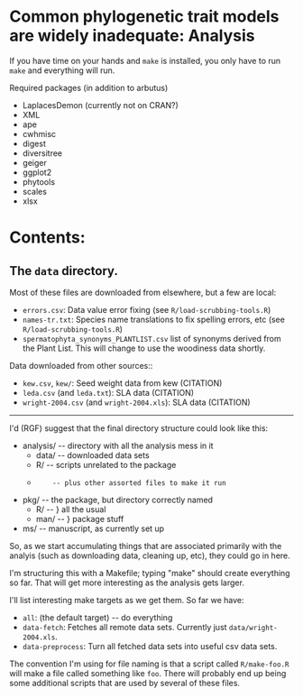 # Common phylogenetic trait models are widely inadequate: Analysis

If you have time on your hands and `make` is installed, you only have to run `make` and everything will run.

Required packages (in addition to arbutus)

* LaplacesDemon (currently not on CRAN?)
* XML
* ape
* cwhmisc
* digest
* diversitree
* geiger
* ggplot2
* phytools
* scales
* xlsx

# Contents:

## The `data` directory.

Most of these files are downloaded from elsewhere, but a few are local:

* `errors.csv`: Data value error fixing (see `R/load-scrubbing-tools.R`)
* `names-tr.txt`: Species name translations to fix spelling errors, etc (see `R/load-scrubbing-tools.R`)
* `spermatophyta_synonyms_PLANTLIST.csv` list of synonyms derived from the Plant List.  This will change to use the woodiness data shortly.

Data downloaded from other sources::

* `kew.csv`, `kew/`: Seed weight data from kew (CITATION)
* `leda.csv` (and `leda.txt`): SLA data (CITATION)
* `wright-2004.csv` (and `wright-2004.xls`): SLA data (CITATION)

---

I'd (RGF) suggest that the final directory structure could look like
this:

* analysis/ -- directory with all the analysis mess in it
  - data/   -- downloaded data sets
  - R/      -- scripts unrelated to the package
  -         -- plus other assorted files to make it run
* pkg/      -- the package, but directory correctly named
  - R/      -- } all the usual
  - man/    -- } package stuff
* ms/       -- manuscript, as currently set up

So, as we start accumulating things that are associated primarily with
the analyis (such as downloading data, cleaning up, etc), they could
go in here.

I'm structuring this with a Makefile; typing "make" should create
everything so far.  That will get more interesting as the analysis
gets larger.

I'll list interesting make targets as we get them.  So far we have:

* `all`: (the default target) -- do everything
* `data-fetch`: Fetches all remote data sets.  Currently just
  `data/wright-2004.xls`.
* `data-preprocess`: Turn all fetched data sets into useful csv data
  sets.

The convention I'm using for file naming is that a script called
`R/make-foo.R` will make a file called something like `foo`.  There
will probably end up being some additional scripts that are used by
several of these files.
